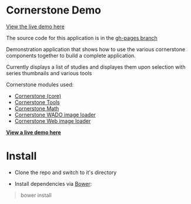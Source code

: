 Cornerstone Demo
================

[View the live demo here](http://chafey.github.io/cornerstoneDemo/)

The source code for this application is in the [gh-pages branch](https://github.com/chafey/cornerstoneDemo/tree/gh-pages)

Demonstration application that shows how to use the various cornerstone components together to build a complete application.

Currently displays a list of studies and displayes them upon selection with series thumbnails and various tools

Cornerstone modules used:

- [Cornerstone (core)](https://github.com/chafey/cornerstone)
- [Cornerstone Tools](https://github.com/chafey/cornerstoneTools)
- [Cornerstone Math](https://github.com/chafey/cornerstoneMath)
- [Cornerstone WADO image loader](https://github.com/chafey/cornerstoneWADOImageLoader)
- [Cornerstone Web image loader](https://github.com/chafey/cornerstoneWebImageLoader)


**[View a live demo here](http://chafey.github.io/cornerstoneDemo)**


Install
================

- Clone the repo and switch to it's directory

- Install dependencies via [Bower](http://bower.io/):

> bower install